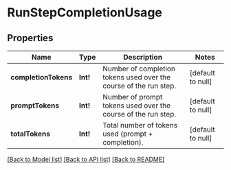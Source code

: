 # RunStepCompletionUsage

## Properties
Name | Type | Description | Notes
------------ | ------------- | ------------- | -------------
**completionTokens** | **Int!** | Number of completion tokens used over the course of the run step. | [default to null]
**promptTokens** | **Int!** | Number of prompt tokens used over the course of the run step. | [default to null]
**totalTokens** | **Int!** | Total number of tokens used (prompt + completion). | [default to null]

[[Back to Model list]](../README.md#documentation-for-models) [[Back to API list]](../README.md#documentation-for-api-endpoints) [[Back to README]](../README.md)


